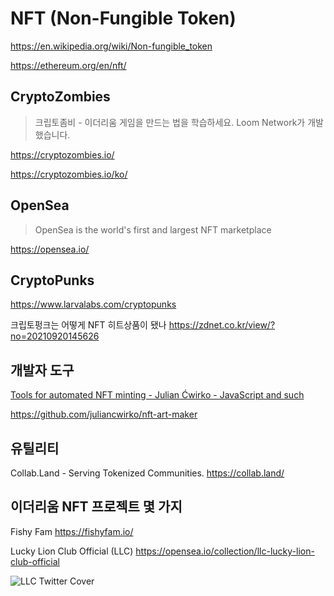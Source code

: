 # NFT (Non-Fungible Token)

<https://en.wikipedia.org/wiki/Non-fungible_token>

<https://ethereum.org/en/nft/>

## CryptoZombies

> 크립토좀비 - 이더리움 게임을 만드는 법을 학습하세요. Loom Network가 개발했습니다.

<https://cryptozombies.io/>

<https://cryptozombies.io/ko/>

## OpenSea

> OpenSea is the world's first and largest NFT marketplace

<https://opensea.io/>

## CryptoPunks

<https://www.larvalabs.com/cryptopunks>

크립토펑크는 어떻게 NFT 히트상품이 됐나
<https://zdnet.co.kr/view/?no=20210920145626>

## 개발자 도구

[Tools for automated NFT minting - Julian Ćwirko - JavaScript and such](https://www.julian.io/articles/elven-nft-tools.html)

<https://github.com/juliancwirko/nft-art-maker>

## 유틸리티

Collab.Land - Serving Tokenized Communities.
<https://collab.land/>

## 이더리움 NFT 프로젝트 몇 가지

Fishy Fam
<https://fishyfam.io/>

Lucky Lion Club Official (LLC)
<https://opensea.io/collection/llc-lucky-lion-club-official>

![LLC Twitter Cover](https://pbs.twimg.com/profile_banners/1484106864073793538/1643553725/1500x500)
